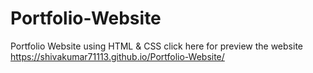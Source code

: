 # Portfolio-Website
Portfolio Website using HTML & CSS
click here for preview the website https://shivakumar71113.github.io/Portfolio-Website/
